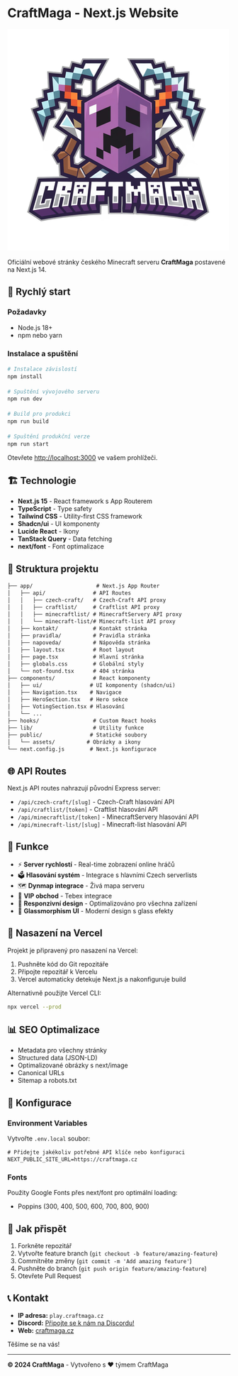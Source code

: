 # CraftMaga - Next.js Website

![CraftMaga Logo](public/assets/logo.png)

Oficiální webové stránky českého Minecraft serveru **CraftMaga** postavené na Next.js 14.

## 🚀 Rychlý start

### Požadavky
- Node.js 18+ 
- npm nebo yarn

### Instalace a spuštění

```bash
# Instalace závislostí
npm install

# Spuštění vývojového serveru
npm run dev

# Build pro produkci
npm run build

# Spuštění produkční verze
npm run start
```

Otevřete [http://localhost:3000](http://localhost:3000) ve vašem prohlížeči.

## 🏗️ Technologie

- **Next.js 15** - React framework s App Routerem
- **TypeScript** - Type safety
- **Tailwind CSS** - Utility-first CSS framework
- **Shadcn/ui** - UI komponenty
- **Lucide React** - Ikony
- **TanStack Query** - Data fetching
- **next/font** - Font optimalizace

## 📁 Struktura projektu

```
├── app/                    # Next.js App Router
│   ├── api/               # API Routes
│   │   ├── czech-craft/   # Czech-Craft API proxy
│   │   ├── craftlist/     # Craftlist API proxy  
│   │   ├── minecraftlist/ # MinecraftServery API proxy
│   │   └── minecraft-list/# Minecraft-list API proxy
│   ├── kontakt/           # Kontakt stránka
│   ├── pravidla/          # Pravidla stránka
│   ├── napoveda/          # Nápověda stránka
│   ├── layout.tsx         # Root layout
│   ├── page.tsx           # Hlavní stránka
│   ├── globals.css        # Globální styly
│   └── not-found.tsx      # 404 stránka
├── components/            # React komponenty
│   ├── ui/               # UI komponenty (shadcn/ui)
│   ├── Navigation.tsx    # Navigace
│   ├── HeroSection.tsx   # Hero sekce
│   ├── VotingSection.tsx # Hlasování
│   └── ...
├── hooks/                 # Custom React hooks
├── lib/                   # Utility funkce
├── public/               # Statické soubory
│   └── assets/          # Obrázky a ikony
└── next.config.js        # Next.js konfigurace
```

## 🌐 API Routes

Next.js API routes nahrazují původní Express server:

- `/api/czech-craft/[slug]` - Czech-Craft hlasování API
- `/api/craftlist/[token]` - Craftlist hlasování API  
- `/api/minecraftlist/[token]` - MinecraftServery hlasování API
- `/api/minecraft-list/[slug]` - Minecraft-list hlasování API

## 📱 Funkce

- ⚡ **Server rychlostí** - Real-time zobrazení online hráčů
- 🗳️ **Hlasování systém** - Integrace s hlavními Czech serverlists
- 🗺️ **Dynmap integrace** - Živá mapa serveru
- 🛒 **VIP obchod** - Tebex integrace
- 📱 **Responzivní design** - Optimalizováno pro všechna zařízení
- 🎨 **Glassmorphism UI** - Moderní design s glass efekty

## 🚀 Nasazení na Vercel

Projekt je připravený pro nasazení na Vercel:

1. Pushněte kód do Git repozitáře
2. Připojte repozitář k Vercelu
3. Vercel automaticky detekuje Next.js a nakonfiguruje build

Alternativně použijte Vercel CLI:
```bash
npx vercel --prod
```

## 📊 SEO Optimalizace

- Metadata pro všechny stránky
- Structured data (JSON-LD)
- Optimalizované obrázky s next/image
- Canonical URLs
- Sitemap a robots.txt

## 🔧 Konfigurace

### Environment Variables

Vytvořte `.env.local` soubor:

```env
# Přidejte jakékoliv potřebné API klíče nebo konfiguraci
NEXT_PUBLIC_SITE_URL=https://craftmaga.cz
```

### Fonts

Použity Google Fonts přes next/font pro optimální loading:
- Poppins (300, 400, 500, 600, 700, 800, 900)

## 🤝 Jak přispět

1. Forkněte repozitář
2. Vytvořte feature branch (`git checkout -b feature/amazing-feature`)
3. Commitněte změny (`git commit -m 'Add amazing feature'`)
4. Pushněte do branch (`git push origin feature/amazing-feature`)
5. Otevřete Pull Request

## 📞 Kontakt

* **IP adresa:** `play.craftmaga.cz`
* **Discord:** [Připojte se k nám na Discordu!](https://discord.gg/eTuYxy7Ry9)
* **Web:** [craftmaga.cz](https://craftmaga.cz)

Těšíme se na vás!

---

**© 2024 CraftMaga** - Vytvořeno s ❤️ týmem CraftMaga
